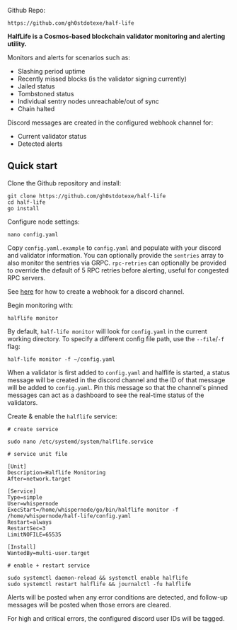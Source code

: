 Github Repo:

```shell
https://github.com/gh0stdotexe/half-life
```

**HalfLife is a Cosmos-based blockchain validator monitoring and alerting utility.**

Monitors and alerts for scenarios such as:

- Slashing period uptime
- Recently missed blocks (is the validator signing currently)
- Jailed status
- Tombstoned status
- Individual sentry nodes unreachable/out of sync
- Chain halted

Discord messages are created in the configured webhook channel for:

- Current validator status
- Detected alerts

## Quick start

Clone the Github repository and install:

```shell
git clone https://github.com/gh0stdotexe/half-life
cd half-life
go install
```

Configure node settings:

```shell
nano config.yaml
```

Copy `config.yaml.example` to `config.yaml` and populate with your discord and validator information. You can optionally provide the `sentries` array to also monitor the sentries via GRPC. `rpc-retries` can optionally be provided to override the default of 5 RPC retries before alerting, useful for congested RPC servers.

See [here](https://support.discord.com/hc/en-us/articles/228383668-Intro-to-Webhooks) for how to create a webhook for a discord channel.

Begin monitoring with:

```shell
halflife monitor
```

By default, `half-life monitor` will look for `config.yaml` in the current working directory. To specify a different config file path, use the `--file`/`-f` flag:

```shell
half-life monitor -f ~/config.yaml
```

When a validator is first added to `config.yaml` and halflife is started, a status message will be created in the discord channel and the ID of that message will be added to `config.yaml`. Pin this message so that the channel's pinned messages can act as a dashboard to see the real-time status of the validators.

Create & enable the `halflife` service:

```shell
# create service

sudo nano /etc/systemd/system/halflife.service

# service unit file

[Unit]
Description=Halflife Monitoring
After=network.target

[Service]
Type=simple
User=whispernode
ExecStart=/home/whispernode/go/bin/halflife monitor -f /home/whispernode/half-life/config.yaml
Restart=always
RestartSec=3
LimitNOFILE=65535

[Install]
WantedBy=multi-user.target

# enable + restart service

sudo systemctl daemon-reload && systemctl enable halflife
sudo systemctl restart halflife && journalctl -fu halflife
```

Alerts will be posted when any error conditions are detected, and follow-up messages will be posted when those errors are cleared.

For high and critical errors, the configured discord user IDs will be tagged.

<br>
